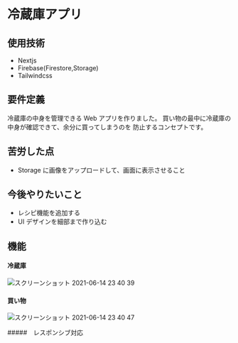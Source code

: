 # 冷蔵庫アプリ

## 使用技術

- Nextjs
- Firebase(Firestore,Storage)
- Tailwindcss

## 要件定義

冷蔵庫の中身を管理できる Web アプリを作りました。
買い物の最中に冷蔵庫の中身が確認できて、余分に買ってしまうのを
防止するコンセプトです。

## 苦労した点

- Storage に画像をアップロードして、画面に表示させること

## 今後やりたいこと

- レシピ機能を追加する
- UI デザインを細部まで作り込む

## 機能

#### 冷蔵庫

![スクリーンショット 2021-06-14 23 40 39](https://user-images.githubusercontent.com/78245834/121911328-a39af100-cd6a-11eb-816b-047ab8809a24.png)

#### 買い物

![スクリーンショット 2021-06-14 23 40 47](https://user-images.githubusercontent.com/78245834/121911550-d218cc00-cd6a-11eb-9b10-3a7bd3726982.png)

#####　レスポンシブ対応
